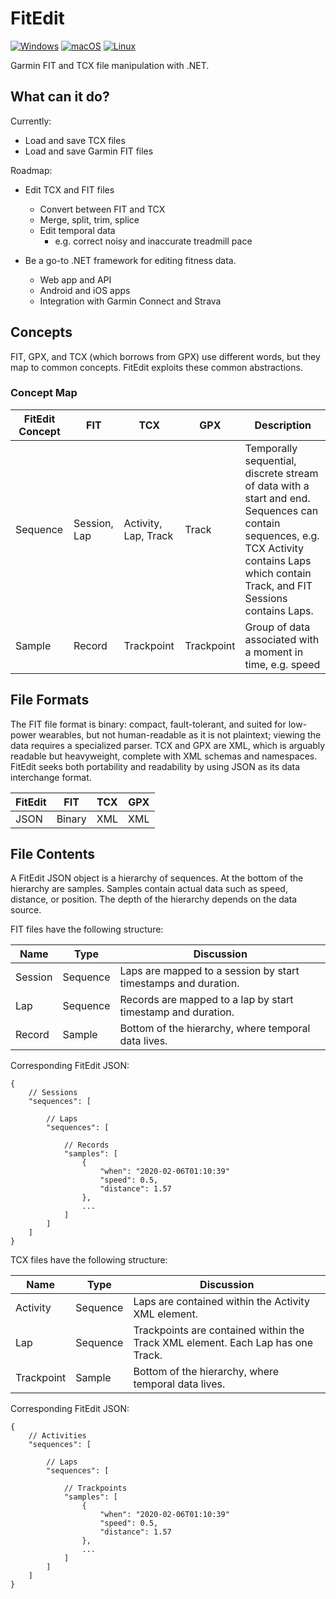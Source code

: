# FitEdit

[![Windows](https://github.com/endurabyte/FitEdit/actions/workflows/windows.yml/badge.svg)](https://github.com/endurabyte/FitEdit/actions/workflows/windows.yml)
[![macOS](https://github.com/endurabyte/FitEdit/actions/workflows/macos.yml/badge.svg)](https://github.com/endurabyte/FitEdit/actions/workflows/macos.yml)
[![Linux](https://github.com/endurabyte/FitEdit/actions/workflows/linux.yml/badge.svg)](https://github.com/endurabyte/FitEdit/actions/workflows/linux.yml)

Garmin FIT and TCX file manipulation with .NET.

## What can it do?

Currently:

* Load and save TCX files
* Load and save Garmin FIT files

Roadmap:

* Edit TCX and FIT files
    * Convert between FIT and TCX
    * Merge, split, trim, splice
    * Edit temporal data
        * e.g. correct noisy and inaccurate treadmill pace

* Be a go-to .NET framework for editing fitness data.
    * Web app and API
    * Android and iOS apps
    * Integration with Garmin Connect and Strava

## Concepts

FIT, GPX, and TCX (which borrows from GPX) use different words, but they map to common concepts. FitEdit exploits these common abstractions.

### Concept Map

|FitEdit Concept |FIT          |TCX                    |GPX        |Description                                                            |
|---             |---          |---                    |---        |---                                                                    |
|Sequence        |Session, Lap |Activity, Lap, Track   |Track      |Temporally sequential, discrete stream of data with a start and end. Sequences can contain sequences, e.g. TCX Activity contains Laps which contain Track, and FIT Sessions contains Laps. |
|Sample          |Record       |Trackpoint             |Trackpoint |Group of data associated with a moment in time, e.g. speed             |

## File Formats

The FIT file format is binary: compact, fault-tolerant, and suited for low-power wearables, but not human-readable as it is not plaintext; viewing the data requires a specialized parser. TCX and GPX are XML, which is arguably readable but heavyweight, complete with XML schemas and namespaces. FitEdit seeks both portability and readability by using JSON as its data interchange format.

|FitEdit  |FIT    |TCX  |GPX
|---      |---    |---  |---  
|JSON     |Binary |XML  |XML

## File Contents

A FitEdit JSON object is a hierarchy of sequences. At the bottom of the hierarchy are samples. Samples contain actual data such as speed, distance, or position. The depth of the hierarchy depends on the data source.

FIT files have the following structure:

|Name        |Type      |Discussion
|---         |---       |---
|Session     |Sequence  |Laps are mapped to a session by start timestamps and duration.
|Lap         |Sequence  |Records are mapped to a lap by start timestamp and duration.
|Record      |Sample    |Bottom of the hierarchy, where temporal data lives.

Corresponding FitEdit JSON:

```
{
    // Sessions
    "sequences": [

        // Laps
        "sequences": [

            // Records
            "samples": [
                {
                    "when": "2020-02-06T01:10:39"
                    "speed": 0.5,
                    "distance": 1.57
                }, 
                ...
            ]
        ]
    ]
}
```

TCX files have the following structure:

|Name        |Type      |Discussion
|---         |---       |---
|Activity    |Sequence  |Laps are contained within the Activity XML element.
|Lap         |Sequence  |Trackpoints are contained within the Track XML element. Each Lap has one Track.
|Trackpoint  |Sample    |Bottom of the hierarchy, where temporal data lives.


Corresponding FitEdit JSON:

```
{
    // Activities
    "sequences": [

        // Laps
        "sequences": [
            
            // Trackpoints
            "samples": [
                {
                    "when": "2020-02-06T01:10:39"
                    "speed": 0.5,
                    "distance": 1.57
                }, 
                ...
            ]
        ]
    ]
}
```

